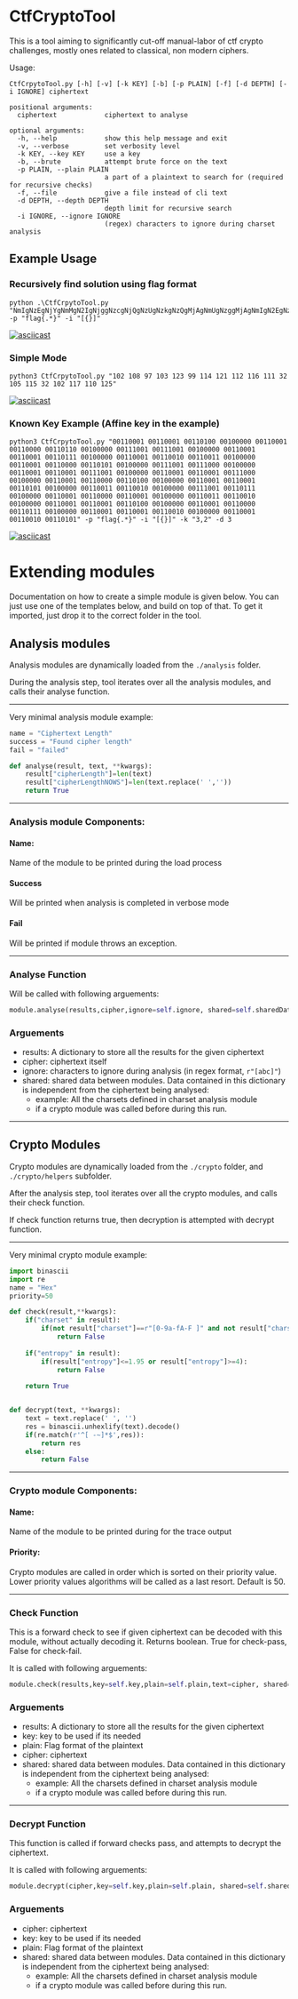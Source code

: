 # CtfCryptoTool

This is a tool aiming to significantly cut-off manual-labor of ctf crypto challenges, mostly ones related to classical, non modern ciphers.

Usage:
```
CtfCrpytoTool.py [-h] [-v] [-k KEY] [-b] [-p PLAIN] [-f] [-d DEPTH] [-i IGNORE] ciphertext
```


```
positional arguments:
  ciphertext            ciphertext to analyse

optional arguments:
  -h, --help            show this help message and exit
  -v, --verbose         set verbosity level
  -k KEY, --key KEY     use a key
  -b, --brute           attempt brute force on the text
  -p PLAIN, --plain PLAIN
                        a part of a plaintext to search for (required for recursive checks)
  -f, --file            give a file instead of cli text
  -d DEPTH, --depth DEPTH
                        depth limit for recursive search
  -i IGNORE, --ignore IGNORE
                        (regex) characters to ignore during charset analysis
```


## Example Usage
### Recursively find solution using flag format
```
python .\CtfCrpytoTool.py "NmIgNzEgNjYgNmMgN2IgNjggNzcgNjQgNzUgNzkgNzQgMjAgNmUgNzggMjAgNmIgN2EgNzMgN2Q=" -p "flag{.*}" -i "[{}]"
```

[![asciicast](https://asciinema.org/a/WBJcaXTLqSRSxD25Ucel7Stwa.svg)](https://asciinema.org/a/WBJcaXTLqSRSxD25Ucel7Stwa)


### Simple Mode
```
python3 CtfCrpytoTool.py "102 108 97 103 123 99 114 121 112 116 111 32 105 115 32 102 117 110 125"
```
[![asciicast](https://asciinema.org/a/zmS7ugLdHOna56xzZb50BqHp6.svg)](https://asciinema.org/a/zmS7ugLdHOna56xzZb50BqHp6)


### Known Key Example (Affine key in the example)

```
python3 CtfCrpytoTool.py "00110001 00110001 00110100 00100000 00110001 00110000 00110110 00100000 00111001 00111001 00100000 00110001 00110001 00110111 00100000 00110001 00110010 00110011 00100000 00110001 00110000 00110101 00100000 00111001 00111000 00100000 00110001 00110001 00111001 00100000 00110001 00110001 00111000 00100000 00110001 00110000 00110100 00100000 00110001 00110001 00110101 00100000 00110011 00110010 00100000 00111001 00110111 00100000 00110001 00110000 00110001 00100000 00110011 00110010 00100000 00110001 00110001 00110100 00100000 00110001 00110000 00110111 00100000 00110001 00110001 00110010 00100000 00110001 00110010 00110101" -p "flag{.*}" -i "[{}]" -k "3,2" -d 3
```
[![asciicast](https://asciinema.org/a/odfZPvsn16nLADGhBI0G8lzAi.svg)](https://asciinema.org/a/odfZPvsn16nLADGhBI0G8lzAi)



# Extending modules

Documentation on how to create a simple module is given below. You can just use one of the templates below, and build on top of that.
To get it imported, just drop it to the correct folder in the tool.

## Analysis modules

Analysis modules are dynamically loaded from the `./analysis` folder.

During the analysis step, tool iterates over all the analysis modules, and calls their analyse function.

---

Very minimal analysis module example:

```py
name = "Ciphertext Length"
success = "Found cipher length"
fail = "failed"

def analyse(result, text, **kwargs):
    result["cipherLength"]=len(text)
    result["cipherLengthNOWS"]=len(text.replace(' ',''))
    return True
```
---

### Analysis module Components:

#### Name:
Name of the module to be printed during the load process

#### Success
Will be printed when analysis is completed in verbose mode

#### Fail
Will be printed if module throws an exception.

---

### Analyse Function
Will be called with following arguements:
```py
module.analyse(results,cipher,ignore=self.ignore, shared=self.sharedData)
```

### Arguements
* results: A dictionary to store all the results for the given ciphertext
* cipher: ciphertext itself
* ignore: characters to ignore during analysis (in regex format, `r"[abc]"`)
* shared: shared data between modules. Data contained in this dictionary is independent from the ciphertext being analysed:
    * example: All the charsets defined in charset analysis module
    * if a crypto module was called before during this run.

--- 




## Crypto Modules

Crypto modules are dynamically loaded from the `./crypto` folder, and `./crypto/helpers` subfolder.

After the analysis step, tool iterates over all the crypto modules, and calls their check function.

If check function returns true, then decryption is attempted with decrypt function.

--- 
Very minimal crypto module example:

```py
import binascii
import re
name = "Hex"
priority=50

def check(result,**kwargs):
    if("charset" in result):
        if(not result["charset"]==r"[0-9a-fA-F ]" and not result["charset"]==r"[0-9 ]"):
            return False
    
    if("entropy" in result):
        if(result["entropy"]<=1.95 or result["entropy"]>=4):
            return False
    
    return True


def decrypt(text, **kwargs):
    text = text.replace(' ', '')
    res = binascii.unhexlify(text).decode()
    if(re.match(r'^[ -~]*$',res)):
        return res
    else:
        return False
```

---

### Crypto module Components:

#### Name:
Name of the module to be printed during for the trace output

#### Priority:
Crypto modules are called in order which is sorted on their priority value. Lower priority values algorithms will be called as a last resort.
Default is 50.

---

### Check Function
This is a forward check to see if given ciphertext can be decoded with this module, without actually decoding it.
Returns boolean. True for check-pass, False for check-fail.

It is called with following arguements:
```py
module.check(results,key=self.key,plain=self.plain,text=cipher, shared=self.sharedData)
```

### Arguements
* results: A dictionary to store all the results for the given ciphertext
* key: key to be used if its needed
* plain: Flag format of the plaintext
* cipher: ciphertext
* shared: shared data between modules. Data contained in this dictionary is independent from the ciphertext being analysed:
    * example: All the charsets defined in charset analysis module
    * if a crypto module was called before during this run.

--- 


### Decrypt Function
This function is called if forward checks pass, and attempts to decrypt the ciphertext.

It is called with following arguements:
```py
module.decrypt(cipher,key=self.key,plain=self.plain, shared=self.sharedData)
```

### Arguements

* cipher: ciphertext
* key: key to be used if its needed
* plain: Flag format of the plaintext
* shared: shared data between modules. Data contained in this dictionary is independent from the ciphertext being analysed:
    * example: All the charsets defined in charset analysis module
    * if a crypto module was called before during this run.

